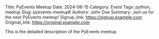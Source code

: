 Title: PyEvents Meetup
Date: 2024-06-15
Category: Event
Tags: python, meetup
Slug: pyevents-meetup6
Authors: John Doe
Summary: Join us for the next PyEvents meetup!
Signup_link: https://signup.example.com
Original_link: https://original.example.com

This is the detailed description of the PyEvents meetup.
